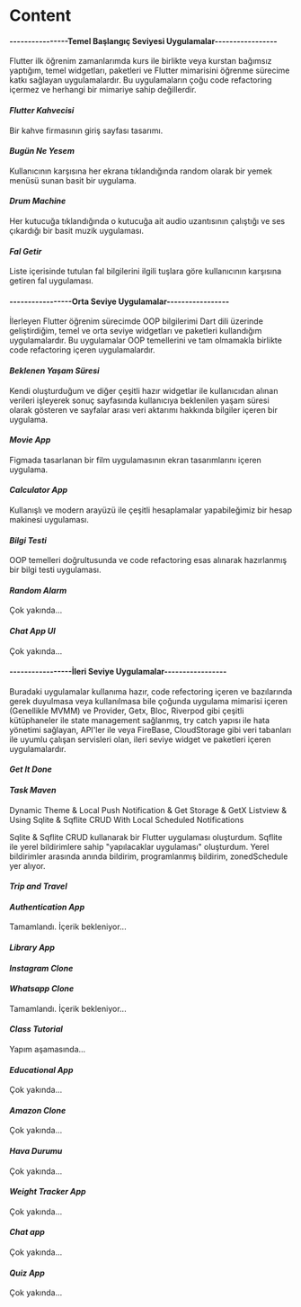# Content

#### ----------------Temel Başlangıç Seviyesi Uygulamalar-----------------

Flutter ilk öğrenim zamanlarımda kurs ile birlikte veya kurstan bağımsız yaptığım,
temel widgetları, paketleri ve Flutter mimarisini öğrenme sürecime katkı sağlayan uygulamalardır.
Bu uygulamaların çoğu code refactoring içermez ve herhangi bir mimariye sahip değillerdir.


#### *Flutter Kahvecisi* 

Bir kahve firmasının giriş sayfası tasarımı.

#### *Bugün Ne Yesem*

Kullanıcının karşısına her ekrana tıklandığında random olarak bir yemek menüsü sunan basit bir uygulama.

#### *Drum Machine*

Her kutucuğa tıklandığında o kutucuğa ait audio uzantısının çalıştığı ve ses çıkardığı bir basit muzik uygulaması.

#### *Fal Getir*

Liste içerisinde tutulan fal bilgilerini ilgili tuşlara göre kullanıcının karşısına getiren fal uygulaması.


#### -----------------Orta Seviye Uygulamalar-----------------

İlerleyen Flutter öğrenim sürecimde OOP bilgilerimi Dart dili üzerinde geliştirdiğim, temel ve orta 
seviye widgetları ve paketleri kullandığım uygulamalardır. Bu uygulamalar OOP temellerini ve tam 
olmamakla birlikte code refactoring içeren uygulamalardır. 


#### *Beklenen Yaşam Süresi*

Kendi oluşturduğum ve diğer çeşitli hazır widgetlar ile kullanıcıdan alınan verileri işleyerek sonuç sayfasında kullanıcıya beklenilen yaşam süresi olarak gösteren ve sayfalar arası veri aktarımı hakkında bilgiler içeren bir uygulama.

#### *Movie App*

Figmada tasarlanan bir film uygulamasının ekran tasarımlarını içeren uygulama.

#### *Calculator App*

Kullanışlı ve modern arayüzü ile çeşitli hesaplamalar yapabileğimiz bir hesap makinesi uygulaması.

#### *Bilgi Testi*

OOP temelleri doğrultusunda ve code refactoring esas alınarak hazırlanmış bir bilgi testi uygulaması. 

#### *Random Alarm*

Çok yakında...

#### *Chat App UI*

Çok yakında...


#### -----------------İleri Seviye Uygulamalar-----------------

Buradaki uygulamalar kullanıma hazır, code refectoring içeren ve bazılarında gerek duyulmasa veya kullanılmasa bile çoğunda
uygulama mimarisi içeren (Genellikle MVMM) ve Provider, Getx, Bloc, Riverpod gibi çeşitli kütüphaneler ile state management sağlanmış, try catch yapısı ile hata yönetimi sağlayan, API'ler ile veya FireBase, CloudStorage gibi veri tabanları ile uyumlu çalışan servisleri olan,
ileri seviye widget ve paketleri içeren uygulamalardır.

#### *Get It Done*

#### *Task Maven*
Dynamic Theme & Local Push Notification & Get Storage & GetX Listview & Using Sqlite & Sqflite CRUD With Local Scheduled Notifications

Sqlite & Sqflite CRUD kullanarak bir Flutter uygulaması oluşturdum. Sqflite ile yerel bildirimlere sahip "yapılacaklar uygulaması" oluşturdum. Yerel bildirimler arasında anında bildirim, programlanmış bildirim, zonedSchedule yer alıyor.

#### *Trip and Travel*

#### *Authentication App*

Tamamlandı. İçerik bekleniyor...

#### *Library App*

#### *Instagram Clone*

#### *Whatsapp Clone* 

Tamamlandı. İçerik bekleniyor...

#### *Class Tutorial* 

Yapım aşamasında...

#### *Educational App* 

Çok yakında...

#### *Amazon Clone* 

Çok yakında...

#### *Hava Durumu*

Çok yakında...

#### *Weight Tracker App*

Çok yakında...

#### *Chat app*

Çok yakında...

#### *Quiz App*

Çok yakında...








